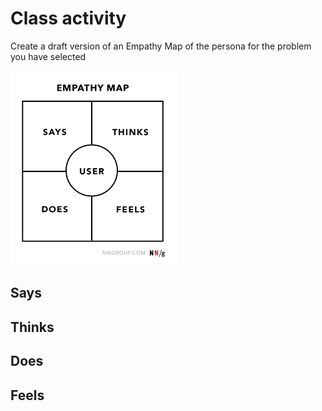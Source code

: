# Class activity

Create a draft version of an Empathy Map of the persona for the problem you have selected

![Untitled](Class%20acti%20094ac/Untitled.png)

## Says

## Thinks

## Does

## Feels